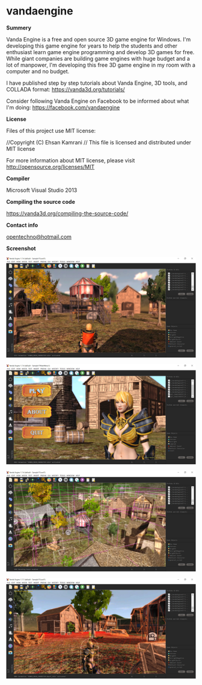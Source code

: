# vandaengine
**Summery**

Vanda Engine is a free and open source 3D game engine for Windows. I'm developing this game engine for years to help the students and other enthusiast learn game engine programming and develop 3D games for free. While giant companies are building game engines with huge budget and a lot of manpower, I'm developing this free 3D game engine in my room with a computer and no budget. 

I have published step by step tutorials about Vanda Engine, 3D tools, and COLLADA format:
https://vanda3d.org/tutorials/

Consider following Vanda Engine on Facebook to be informed about what I'm doing:
https://facebook.com/vandaengine

**License**

Files of this project use MIT license:

//Copyright (C) Ehsan Kamrani
//
This file is licensed and distributed under MIT license

For more information about MIT license, please visit http://opensource.org/licenses/MIT

**Compiler**

Microsoft Visual Studio 2013

**Compiling the source code**

https://vanda3d.org/compiling-the-source-code/

**Contact info**

opentechno@hotmail.com

**Screenshot**

![alt text](screenshots/image1.JPG "screenshot 1")

![alt text](screenshots/image2.JPG "screenshot 2")

![alt text](screenshots/image3.JPG "screenshot 3")

![alt text](screenshots/image4.jpg "screenshot 4")



